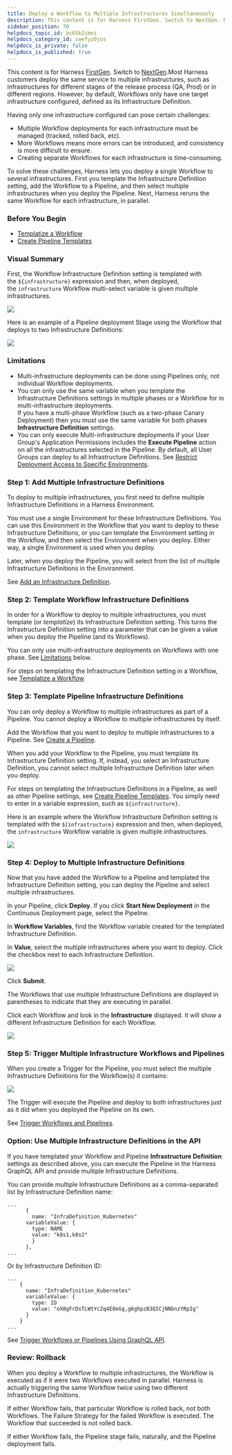 ```yaml
---
title: Deploy a Workflow to Multiple Infrastructures Simultaneously
description: This content is for Harness FirstGen. Switch to NextGen. Most Harness customers deploy the same service to multiple infrastructures, such as infrastructures for different stages of the release proces…
sidebar_position: 70
helpdocs_topic_id: bc65k2imoi
helpdocs_category_id: cwefyz0jos
helpdocs_is_private: false
helpdocs_is_published: true
---
```


This content is for Harness [FirstGen](../../../../getting-started/harness-first-gen-vs-harness-next-gen.md). Switch to [NextGen](https://docs.harness.io).Most Harness customers deploy the same service to multiple infrastructures, such as infrastructures for different stages of the release process (QA, Prod) or in different regions. However, by default, Workflows only have one target infrastructure configured, defined as its Infrastructure Definition.

Having only one infrastructure configured can pose certain challenges:

* Multiple Workflow deployments for each infrastructure must be managed (tracked, rolled back, etc).
* More Workflows means more errors can be introduced, and consistency is more difficult to ensure.
* Creating separate Workflows for each infrastructure is time-consuming.

To solve these challenges, Harness lets you deploy a single Workflow to several infrastructures. First you template the Infrastructure Definition setting, add the Workflow to a Pipeline, and then select multiple infrastructures when you deploy the Pipeline. Next, Harness reruns the same Workflow for each infrastructure, in parallel.

### Before You Begin

* [Templatize a Workflow](../../model-cd-pipeline/workflows/templatize-a-workflow-new-template.md)
* [Create Pipeline Templates](../../model-cd-pipeline/pipelines/templatize-pipelines.md)

### Visual Summary

First, the Workflow Infrastructure Definition setting is templated with the `${infrastructure}` expression and then, when deployed, the `infrastructure` Workflow multi-select variable is given multiple infrastructures.

![](./static/deploy-to-multiple-infrastructures-08.png)

Here is an example of a Pipeline deployment Stage using the Workflow that deploys to two Infrastructure Definitions:

![](./static/deploy-to-multiple-infrastructures-09.png)

### Limitations

* Multi-infrastructure deployments can be done using Pipelines only, not individual Workflow deployments.
* You can only use the same variable when you template the Infrastructure Definitions settings in multiple phases or a Workflow for in multi-infrastructure deployments.  
If you have a multi-phase Workflow (such as a two-phase Canary Deployment) then you must use the same variable for both phases **Infrastructure Definition** settings.
* You can only execute Multi-infrastructure deployments if your User Group's Application Permissions includes the **Execute Pipeline** action on all the infrastructures selected in the Pipeline. By default, all User Groups can deploy to all Infrastructure Definitions. See [Restrict Deployment Access to Specific Environments](restrict-deployment-access-to-specific-environments.md).

### Step 1: Add Multiple Infrastructure Definitions

To deploy to multiple infrastructures, you first need to define multiple Infrastructure Definitions in a Harness Environment.

You must use a single Environment for these Infrastructure Definitions. You can use this Environment in the Workflow that you want to deploy to these Infrastructure Definitions, or you can template the Environment setting in the Workflow, and then select the Environment when you deploy. Either way, a single Environment is used when you deploy.

Later, when you deploy the Pipeline, you will select from the list of multiple Infrastructure Definitions in the Environment.

See [Add an Infrastructure Definition](../../model-cd-pipeline/environments/infrastructure-definitions.md).

### Step 2: Template Workflow Infrastructure Definitions

In order for a Workflow to deploy to multiple infrastructures, you must template (or *templatize*) its Infrastructure Definition setting. This turns the Infrastructure Definition setting into a parameter that can be given a value when you deploy the Pipeline (and its Workflows).

You can only use multi-infrastructure deployments on Workflows with one phase. See [Limitations](#limitations) below.

For steps on templating the Infrastructure Definition setting in a Workflow, see [Templatize a Workflow](../../model-cd-pipeline/workflows/templatize-a-workflow-new-template.md).

### Step 3: Template Pipeline Infrastructure Definitions

You can only deploy a Workflow to multiple infrastructures as part of a Pipeline. You cannot deploy a Workflow to multiple infrastructures by itself.

Add the Workflow that you want to deploy to multiple infrastructures to a Pipeline. See [Create a Pipeline](../../model-cd-pipeline/pipelines/pipeline-configuration.md).

When you add your Workflow to the Pipeline, you must template its Infrastructure Definition setting. If, instead, you select an Infrastructure Definition, you cannot select multiple Infrastructure Definition later when you deploy.

For steps on templating the Infrastructure Definitions in a Pipeline, as well as other Pipeline settings, see [Create Pipeline Templates](../../model-cd-pipeline/pipelines/templatize-pipelines.md). You simply need to enter in a variable expression, such as `${infrastructure}`.

Here is an example where the Workflow Infrastructure Definition setting is templated with the `${infrastructure}` expression and then, when deployed, the `infrastructure` Workflow variable is given multiple infrastructures.

![](./static/deploy-to-multiple-infrastructures-10.png)

### Step 4: Deploy to Multiple Infrastructure Definitions

Now that you have added the Workflow to a Pipeline and templated the Infrastructure Definition setting, you can deploy the Pipeline and select multiple infrastructures.

In your Pipeline, click **Deploy**. If you click **Start New Deployment** in the Continuous Deployment page, select the Pipeline.

In **Workflow Variables**, find the Workflow variable created for the templated Infrastructure Definition.

In **Value**, select the multiple infrastructures where you want to deploy. Click the checkbox next to each Infrastructure Definition.

![](./static/deploy-to-multiple-infrastructures-11.png)

Click **Submit**.

The Workflows that use multiple Infrastructure Definitions are displayed in parentheses to indicate that they are executing in parallel.

Click each Workflow and look in the **Infrastructure** displayed. It will show a different Infrastructure Definition for each Workflow.

![](./static/deploy-to-multiple-infrastructures-12.png)

### Step 5: Trigger Multiple Infrastructure Workflows and Pipelines

When you create a Trigger for the Pipeline, you must select the multiple Infrastructure Definitions for the Workflow(s) it contains:

![](./static/deploy-to-multiple-infrastructures-13.png)

The Trigger will execute the Pipeline and deploy to both infrastructures just as it did when you deployed the Pipeline on its own.

See [Trigger Workflows and Pipelines](../../model-cd-pipeline/triggers/add-a-trigger-2.md).

### Option: Use Multiple Infrastructure Definitions in the API

If you have templated your Workflow and Pipeline **Infrastructure Definition** settings as described above, you can execute the Pipeline in the Harness GraphQL API and provide multiple Infrastructure Definitions.

You can provide multiple Infrastructure Definitions as a comma-separated list by Infrastructure Definition name:


```
...  
      {  
        name: "InfraDefinition_Kubernetes"  
      variableValue: {  
        type: NAME  
        value: "k8s1,k8s2"  
      	}  
      },  
...
```
Or by Infrastructure Definition ID:


```
...  
    {  
      name: "InfraDefinition_Kubernetes"  
      variableValue: {  
        type: ID  
        value: "oX8gFrDsTLWtYcZq4E8eGg,g6ghpzB3QICjNNbnzYRpIg"  
      }  
    }  
...
```
See [Trigger Workflows or Pipelines Using GraphQL API](../../../firstgen-platform/techref-category/api/trigger-workflow-or-a-pipeline-using-api.md).

### Review: Rollback

When you deploy a Workflow to multiple infrastructures, the Workflow is executed as if it were two Workflows executed in parallel. Harness is actually triggering the same Workflow twice using two different Infrastructure Definitions.

If either Workflow fails, that particular Workflow is rolled back, not both Workflows. The Failure Strategy for the failed Workflow is executed. The Workflow that succeeded is not rolled back.

If either Workflow fails, the Pipeline stage fails, naturally, and the Pipeline deployment fails.

